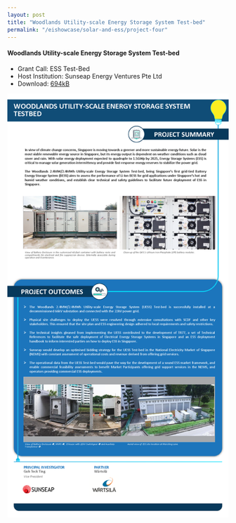 ```yaml
---
layout: post
title: "Woodlands Utility-scale Energy Storage System Test-bed"
permalink: "/eishowcase/solar-and-ess/project-four"
---
```

#### Woodlands Utility-scale Energy Storage System Test-bed
* Grant Call: ESS Test-Bed
* Host Institution: Sunseap Energy Ventures Pte Ltd
* Download: [694kB](/files/showcase/solar_ess_04.pdf)

![Woodlands Utility-scale Energy Storage System Testbed](/images/showcase/solar_ess_04.png)

